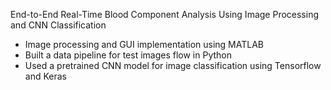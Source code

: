 End-to-End Real-Time Blood Component Analysis Using Image Processing and CNN Classification

- Image processing and GUI implementation using MATLAB
- Built a data pipeline for test images flow in Python
- Used a pretrained CNN model for image classification using Tensorflow and Keras
